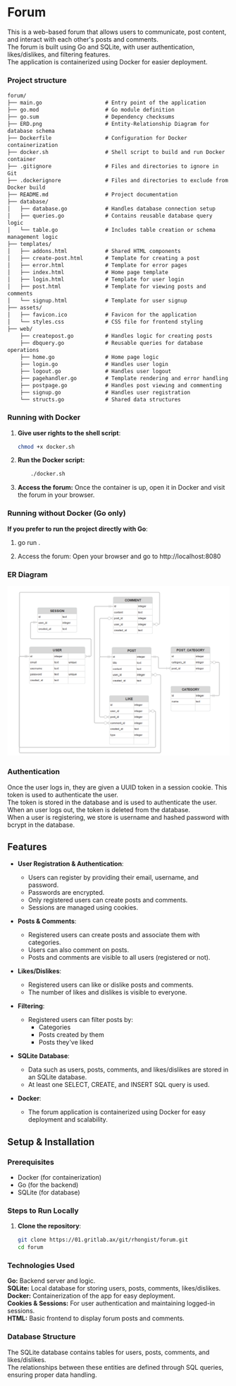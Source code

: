 # Forum

This is a web-based forum that allows users to communicate, post content, and interact with each other's posts and comments. <br>
The forum is built using Go and SQLite, with user authentication, likes/dislikes, and filtering features. <br>
The application is containerized using Docker for easier deployment.<br>

### Project structure

```
forum/
├── main.go                    # Entry point of the application
├── go.mod                     # Go module definition
├── go.sum                     # Dependency checksums
├── ERD.png                    # Entity-Relationship Diagram for database schema
├── Dockerfile                 # Configuration for Docker containerization
├── docker.sh                  # Shell script to build and run Docker container
├── .gitignore                 # Files and directories to ignore in Git
├── .dockerignore              # Files and directories to exclude from Docker build
├── README.md                  # Project documentation
├── database/
│   ├── database.go            # Handles database connection setup
│   ├── queries.go             # Contains reusable database query logic
│   └── table.go               # Includes table creation or schema management logic
├── templates/
│   ├── addons.html            # Shared HTML components
│   ├── create-post.html       # Template for creating a post
│   ├── error.html             # Template for error pages
│   ├── index.html             # Home page template
│   ├── login.html             # Template for user login
│   ├── post.html              # Template for viewing posts and comments
│   └── signup.html            # Template for user signup
├── assets/
│   ├── favicon.ico            # Favicon for the application
│   └── styles.css             # CSS file for frontend styling
├── web/
    ├── createpost.go          # Handles logic for creating posts
    ├── dbquery.go             # Reusable queries for database operations
    ├── home.go                # Home page logic
    ├── login.go               # Handles user login
    ├── logout.go              # Handles user logout
    ├── pagehandler.go         # Template rendering and error handling
    ├── postpage.go            # Handles post viewing and commenting
    ├── signup.go              # Handles user registration
    └── structs.go             # Shared data structures
```

### Running with Docker

1. **Give user rights to the shell script**:
   ```bash
   chmod +x docker.sh
   ```
2. **Run the Docker script:**
   ```bash
       ./docker.sh
   ```
3. **Access the forum:**
   Once the container is up, open it in Docker and visit the forum in your browser.

### Running without Docker (Go only)

**If you prefer to run the project directly with Go**:

1. go run .

2. Access the forum: Open your browser and go to http://localhost:8080

### ER Diagram

![alt text](ERD.png)

### Authentication

Once the user logs in, they are given a UUID token in a session cookie. This token is used to authenticate the user.<br>
The token is stored in the database and is used to authenticate the user. When an user logs out, the token is deleted from the database.<br>
When a user is registering, we store is username and hashed password with bcrypt in the database.

## Features

- **User Registration & Authentication**:

  - Users can register by providing their email, username, and password.
  - Passwords are encrypted.
  - Only registered users can create posts and comments.
  - Sessions are managed using cookies.

- **Posts & Comments**:

  - Registered users can create posts and associate them with categories.
  - Users can also comment on posts.
  - Posts and comments are visible to all users (registered or not).

- **Likes/Dislikes**:

  - Registered users can like or dislike posts and comments.
  - The number of likes and dislikes is visible to everyone.

- **Filtering**:

  - Registered users can filter posts by:
    - Categories
    - Posts created by them
    - Posts they've liked

- **SQLite Database**:

  - Data such as users, posts, comments, and likes/dislikes are stored in an SQLite database.
  - At least one SELECT, CREATE, and INSERT SQL query is used.

- **Docker**:
  - The forum application is containerized using Docker for easy deployment and scalability.

## Setup & Installation

### Prerequisites

- Docker (for containerization)
- Go (for the backend)
- SQLite (for database)

### Steps to Run Locally

1. **Clone the repository**:
   ```bash
   git clone https://01.gritlab.ax/git/rhongist/forum.git
   cd forum
   ```

### Technologies Used

**Go:** Backend server and logic.<br>
**SQLite:** Local database for storing users, posts, comments, likes/dislikes.<br>
**Docker:** Containerization of the app for easy deployment.<br>
**Cookies & Sessions:** For user authentication and maintaining logged-in sessions.<br>
**HTML:** Basic frontend to display forum posts and comments.<br>

### Database Structure

The SQLite database contains tables for users, posts, comments, and likes/dislikes.<br>
The relationships between these entities are defined through SQL queries, ensuring proper data handling.
